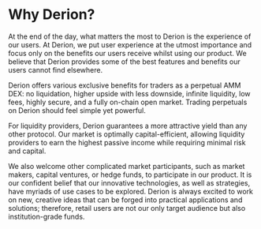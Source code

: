 # Why Derion?

At the end of the day, what matters the most to Derion is the experience of our users. At Derion, we put user experience at the utmost importance and focus only on the benefits our users receive whilst using our product. We believe that Derion provides some of the best features and benefits our users cannot find elsewhere.

Derion offers various exclusive benefits for traders as a perpetual AMM DEX: no liquidation, higher upside with less downside, infinite liquidity, low fees, highly secure, and a fully on-chain open market. Trading perpetuals on Derion should feel simple yet powerful.

For liquidity providers, Derion guarantees a more attractive yield than any other protocol. Our market is optimally capital-efficient, allowing liquidity providers to earn the highest passive income while requiring minimal risk and capital.

We also welcome other complicated market participants, such as market makers, capital ventures, or hedge funds, to participate in our product. It is our confident belief that our innovative technologies, as well as strategies, have myriads of use cases to be explored. Derion is always excited to work on new, creative ideas that can be forged into practical applications and solutions; therefore, retail users are not our only target audience but also institution-grade funds.
